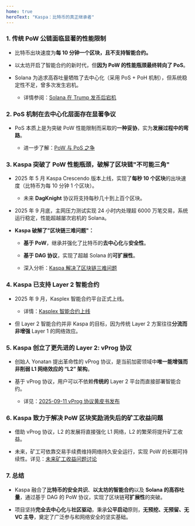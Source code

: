 ```yaml
---
home: true
heroText: "Kaspa：比特币的真正继承者"
---
```


### **1. 传统 PoW 公链面临显著的性能限制**

- 比特币出块速度为​**​每 10 分钟一个区块​​，且不支持智能合约。**

- 以太坊开启了智能合约的新时代，但**因为 PoW 的性能瓶颈最终转向了 PoS**。

- Solana 为追求高吞吐量牺牲了去中心化（采用 PoS + PoH 机制），但系统稳定性不足，曾多次发生宕机。

  * 详情参阅：[Solana 在 Trump 发币后宕机](/the-blockchain-trilemma/#_2-solana-在日交易量达到千万级时宕机)


### **2. PoS 机制在去中心化层面存在显著争议**

- PoS 本质上是为突破 PoW 性能限制而采取的**一种妥协**，实为**发展过程中的弯路**。
  
  * 进一步了解：[PoW 与 PoS 之争](/crypto/#_9-pow-与-pos-之争)


### **3. Kaspa 突破了 PoW 性能瓶颈，破解了区块链"不可能三角"**

- 2025 年 5 月 Kaspa Crescendo 版本上线，实现了**每秒 10 个区块**的出块速度（比特币为每 10 分钟 1 个区块）。

  * 未来 **DagKnight** 协议将支持每秒几十到上百个区块。

- 2025 年 9 月底，主网压力测试实现 24 小时内处理超 6000 万笔交易，系统运行稳定，性能超越屡次宕机的 Solana。

- **Kaspa 破解了"区块链三难问题"：**

  * **基于 PoW**，继承并强化了比特币的**去中心化**与**安全性**。

  * **基于 DAG 协议**，实现了超越 Solana 的**可扩展性**。

  * 深入分析：[Kaspa 解决了区块链三难问题](/the-blockchain-trilemma/#四、kaspa-解决了区块链三难问题)


### **4. Kaspa 已支持 Layer 2 智能合约**

- 2025 年 9 月，Kasplex 智能合约平台正式上线。

  * 详情：[Kasplex 智能合约上线](/kas-timeline/#_2025-09-26-kasplex-智能合约上线)

- 但 Layer 2 智能合约并非 Kaspa 的目标，因为传统 Layer 2 方案往往**分流而非增强** Layer 1 的网络效应。



### **5. Kaspa 创立了更先进的 Layer 2: vProg 协议**

- 创始人 Yonatan 提出革命性的 vProg 协议，是当前加密领域中**唯一能增强而非削弱 L1 网络效应的 “L2” 架构**。

- 基于 vProg 协议，用户可以不依赖**传统的** Layer 2 平台而直接部署智能合约。

  * 详见：[2025-09-11 vProg 协议黄皮书发布](/kas-timeline/#_2025-09-11-vprog-协议黄皮书发布)


### **6. Kaspa 致力于解决 PoW 区块奖励消失后的矿工收益问题**

- 借助 vProg 协议，L2 的发展将直接强化 L1 网络，L2 的繁荣将提升矿工收益。

- 未来，矿工可依靠交易手续费维持网络持久安全运行，实现 PoW 的长期可持续性。详见：[未来矿工收益问题讨论](/kas-discussion/#_1-未来矿工收益问题)


### **7. 总结**

- Kaspa 融合了**比特币的安全共识**、**以太坊的智能合约**以及 **Solana 的高吞吐量**，通过基于 DAG 的 PoW 协议，实现了区块链**可扩展性**的突破。

- 项目坚持**完全​​去中心化​**​与​**​社区驱动**​​，秉承**公平启动**原则，**无预挖、无预留、无 VC 主导**，奠定了广泛参与和网络安全的坚实基础。



<br />

<br />

<br />

<br />


